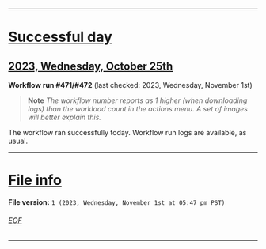 
***

# [Successful day](#Successful-day)

## [2023, Wednesday, October 25th](#2023-Wednesday-October-25th)

**Workflow run #471/#472** (last checked: 2023, Wednesday, November 1st)

> **Note** _The workflow number reports as 1 higher (when downloading logs) than the workload count in the actions menu. A set of images will better explain this._

The workflow ran successfully today. Workflow run logs are available, as usual.

***

# [File info](#File-info)

**File version:** `1 (2023, Wednesday, November 1st at 05:47 pm PST)`

###### [EOF](#EOF)

***

